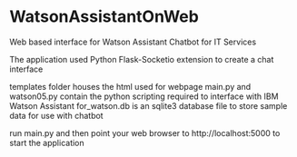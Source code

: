 # WatsonAssistantOnWeb
Web based interface for Watson Assistant Chatbot for IT Services

The application used Python Flask-Socketio extension to create a chat interface

templates folder houses the html used for webpage
main.py and watson05.py contain the python scripting required to interface with IBM Watson Assistant
for_watson.db is an sqlite3 database file to store sample data for use with chatbot

run main.py and then point your web browser to http://localhost:5000 to start the application
